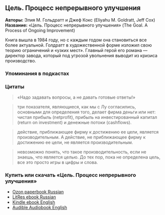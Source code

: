 ## Цель. Процесс непрерывного улучшения 
**Авторы:** Элия М. Гольдратт и Джеф Кокс (Eliyahu M. Goldratt, Jeff Cox) <br />
**Название:** «Цель. Процесс непрерывного улучшения» (The Goal. A Process of Ongoing Improvement) <br />

Книга вышла в 1984 году, но с каждым годом она становиться все более актуальной. Голдратт в художественной форме изложил свою теорию ограничений и «узких мест». Главный герой его романа — директор завода, который под угрозой увольнения выводит из кризиса производство.

### Упоминания в подкастах

### Цитаты

> «Надо задавать вопросы, а не давать готовые ответы!»

> три показателя, являющиеся, как мы с Лу согласились, основными для определения того, делает фирма деньги или нет: чистая прибыль (netprofit), прибыль на инвестированный капитал (return on investment) и денежные потоки (cashflows).

> действие, приближающее фирму к достижению ее цели, является производительным. А действие, не приближающее фирму к достижению ее цели, не является производительным.

> невозможно понять, что такое производительность, если не знаешь, что является целью. До тех пор, пока не определена цель, все это просто игры в цифры и слова.

### Купить или скачать «Цель. Процесс непрерывного улучшения»  
* [Ozon paperbook Russian](https://www.ozon.ru/context/detail/id/141279570/)
* [LitRes ebook Russian](https://www.litres.ru/eliyahu-goldratt/cel-process-nepreryvnogo-sovershenstvovaniya/chitat-onlayn/)
* [Kindle ebook English](https://www.amazon.com/Goal-Process-Ongoing-Improvement-ebook/dp/B002LHRM2O)
* [Audible Audiobook English](https://www.amazon.com/Goal-Process-Ongoing-Improvement-Anniversary/dp/B00IFGGDA2/)